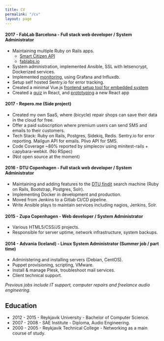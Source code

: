 ```yaml
---
title: CV
permalink: "/cv"
layout: page
---
```


#### 2017 - FabLab Barcelona - Full stack web developer / System Administrator

* Maintaining multiple Ruby on Rails apps.
  * [Smart Citizen API](https://api.smartcitizen.me/)
  * [fablabs.io](https://fablabs.io/)
* System administration, implemented Ansible, SSL with letsencrypt, Dockerized services.
* Implemented [monitoring](https://grafana.fab.city), using Grafana and Influxdb.
* Setup self hosted Sentry.io for error tracking.
* Created a minimal Vue.js [frontend setup tool for embedded system](https://fablabbcn.github.io/smartcitizen-kit-20/esp/data/)
* Created a [quiz](https://quiz.iscape.smartcitizen.me/) in React, and [prototyping](https://dashboard.smartcitizen.me/) a new React app

#### 2017 - Repero.me (Side project)

* Created my own SaaS, where (bicycle) repair shops can save their data in the cloud for free.
* Offer a paid subscription where premium users can send SMS and emails to their customers.
* Tech Stack: Ruby on Rails, Postgres, Sidekiq, Redis. Sentry.io for error reporting. Mailgun API for emails. Plivo API for SMS.
* Code Coverage ~80% reported by simplecov using minitest-rails + capybara-webkit. (No RSpec)
* (Not open source at the moment)

#### 2016 - DTU Copenhagen - Full stack web developer / System Administrator

* Maintaining and adding features to the [DTU findit](http://findit.dtu.dk/) search machine (Ruby on Rails, Bootstrap, Postgres, Solr).
* Implementing Docker in development and production.
* Moved from Jenkins to a Gitlab CI/CD pipeline.
* Write Ansible plays to maintain services including nagios, Jenkins, Solr.

#### 2015 - Zupa Copenhagen - Web developer / System Administrator

* Various HTML5/CSS/JS projects.
* Responsible for server uptime, network infrastructure, system backups.

#### 2014 - Advania (Iceland) - Linux System Administrator (Summer job / part time)

* Administering and installing servers (Debian, CentOS).
* Puppet provisioning, scripting, VMware.
* Install & manage Plesk, troubleshoot mail services.
* Client technical support.

*Previous jobs include IT support, computer repairs and freelance audio engineering.*

## Education

* 2012 - 2015 - Reykjavik University - Bachelor of Computer Science.
* 2007 - 2008 - SAE Institute - Diploma, Audio Engineering.
* 2000 - 2005 - Reykjavik Technical College - Networking as a main course of study.
